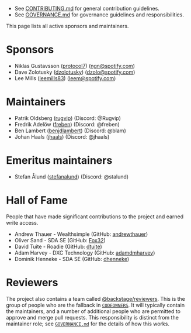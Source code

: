 - See [CONTRIBUTING.md](CONTRIBUTING.md) for general contribution guidelines.
- See [GOVERNANCE.md](GOVERNANCE.md) for governance guidelines and responsibilities.

This page lists all active sponsors and maintainers.

# Sponsors

- Niklas Gustavsson ([protocol7](https://github.com/protocol7)) (ngn@spotify.com)
- Dave Zolotusky ([dzolotusky](https://github.com/dzolotusky)) (dzolo@spotify.com)
- Lee Mills ([leemills83](https://github.com/leemills83)) (leem@spotify.com)

# Maintainers

- Patrik Oldsberg ([rugvip](https://github.com/rugvip)) (Discord: @Rugvip)
- Fredrik Adelöw ([freben](https://github.com/freben)) (Discord: @freben)
- Ben Lambert ([benjdlambert](https://github.com/benjdlambert)) (Discord: @blam)
- Johan Haals ([jhaals](https://github.com/jhaals)) (Discord: @jhaals)

# Emeritus maintainers

- Stefan Ålund ([stefanalund](https://github.com/stefanalund)) (Discord: @stalund)

# Hall of Fame

People that have made significant contributions to the project and earned write access.

- Andrew Thauer - Wealthsimple (GitHub: [andrewthauer](https://github.com/andrewthauer))
- Oliver Sand - SDA SE (GitHub: [Fox32](https://github.com/Fox32))
- David Tuite - Roadie (GitHub: [dtuite](https://github.com/dtuite))
- Adam Harvey - DXC Technology (GitHub: [adamdmharvey](https://github.com/adamdmharvey))
- Dominik Henneke - SDA SE (GitHub: [dhenneke](https://github.com/dhenneke))

# Reviewers

The project also contains a team called
[@backstage/reviewers](https://github.com/orgs/backstage/teams/reviewers). This
is the group of people who are the fallback in
[`CODEOWNERS`](./.github/CODEOWNERS). It will typically contain the
maintainers, and a number of additional people who are permitted to approve and
merge pull requests. This responsibility is distinct from the maintainer role;
see [`GOVERNANCE.md`](./GOVERNANCE.md) for the details of how this works.
